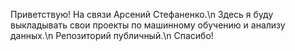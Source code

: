 Приветствую! На связи Арсений Стефаненко.\n
Здесь я буду выкладывать свои проекты по машинному обучению и анализу данных.\n
Репозиторий публичный.\n
Спасибо!

